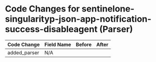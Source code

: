 # Code Changes for sentinelone-singularityp-json-app-notification-success-disableagent (Parser)

| Code Change | Field Name | Before | After |
|-------------|------------|--------|-------|
| added_parser | N/A |  |  |